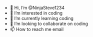 - 👋 Hi, I’m @NinjaSteve1234
- 👀 I’m interested in coding
- 🌱 I’m currently learning coding
- 💞️ I’m looking to collaborate on coding
- 📫 How to reach me email

<!---
NinjaSteve1234/NinjaSteve1234 is a ✨ special ✨ repository because its `README.md` (this file) appears on your GitHub profile.
You can click the Preview link to take a look at your changes.
--->

